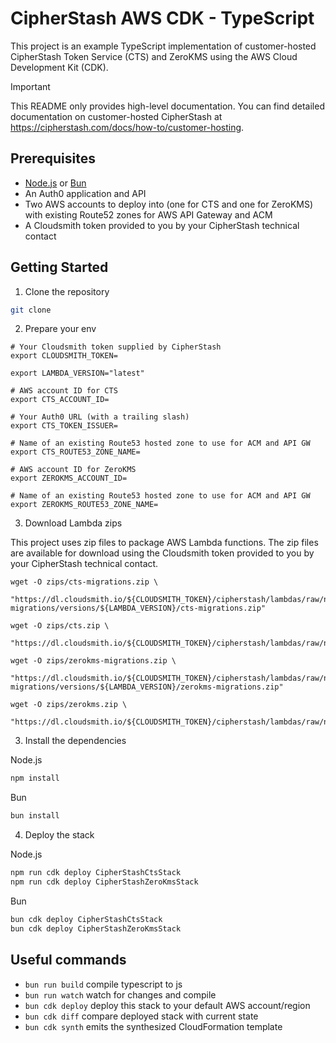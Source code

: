 # CipherStash AWS CDK - TypeScript

This project is an example TypeScript implementation of customer-hosted CipherStash Token Service (CTS) and ZeroKMS using the AWS Cloud Development Kit (CDK).

> [!IMPORTANT]
> This README only provides high-level documentation.
> You can find detailed documentation on customer-hosted CipherStash at https://cipherstash.com/docs/how-to/customer-hosting.

## Prerequisites

- [Node.js](https://nodejs.org/en/download/) or [Bun](https://bun.sh/)
- An Auth0 application and API
- Two AWS accounts to deploy into (one for CTS and one for ZeroKMS) with existing Route52 zones for AWS API Gateway and ACM
- A Cloudsmith token provided to you by your CipherStash technical contact

## Getting Started

1. Clone the repository

```bash
git clone
```

2. Prepare your env
```
# Your Cloudsmith token supplied by CipherStash
export CLOUDSMITH_TOKEN=

export LAMBDA_VERSION="latest"

# AWS account ID for CTS
export CTS_ACCOUNT_ID=

# Your Auth0 URL (with a trailing slash)
export CTS_TOKEN_ISSUER=

# Name of an existing Route53 hosted zone to use for ACM and API GW
export CTS_ROUTE53_ZONE_NAME=

# AWS account ID for ZeroKMS
export ZEROKMS_ACCOUNT_ID=

# Name of an existing Route53 hosted zone to use for ACM and API GW
export ZEROKMS_ROUTE53_ZONE_NAME=
```

3. Download Lambda zips

This project uses zip files to package AWS Lambda functions. The zip files are available for download using the Cloudsmith token provided to you by your CipherStash technical contact.

```
wget -O zips/cts-migrations.zip \
  "https://dl.cloudsmith.io/${CLOUDSMITH_TOKEN}/cipherstash/lambdas/raw/names/cts-migrations/versions/${LAMBDA_VERSION}/cts-migrations.zip"

wget -O zips/cts.zip \
  "https://dl.cloudsmith.io/${CLOUDSMITH_TOKEN}/cipherstash/lambdas/raw/names/cts/versions/${LAMBDA_VERSION}/cts.zip"

wget -O zips/zerokms-migrations.zip \
  "https://dl.cloudsmith.io/${CLOUDSMITH_TOKEN}/cipherstash/lambdas/raw/names/zerokms-migrations/versions/${LAMBDA_VERSION}/zerokms-migrations.zip"

wget -O zips/zerokms.zip \
  "https://dl.cloudsmith.io/${CLOUDSMITH_TOKEN}/cipherstash/lambdas/raw/names/zerokms/versions/${LAMBDA_VERSION}/zerokms.zip"
```

3. Install the dependencies

Node.js

```bash
npm install
```

Bun

```bash
bun install
```

4. Deploy the stack

Node.js

```bash
npm run cdk deploy CipherStashCtsStack
npm run cdk deploy CipherStashZeroKmsStack
```

Bun

```bash
bun cdk deploy CipherStashCtsStack
bun cdk deploy CipherStashZeroKmsStack
```

## Useful commands

- `bun run build` compile typescript to js
- `bun run watch` watch for changes and compile
- `bun cdk deploy` deploy this stack to your default AWS account/region
- `bun cdk diff` compare deployed stack with current state
- `bun cdk synth` emits the synthesized CloudFormation template
